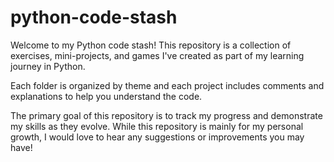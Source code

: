 # python-code-stash
Welcome to my Python code stash! This repository is a collection of exercises, mini-projects, and games I've created as part of my learning journey in Python.

Each folder is organized by theme and each project includes comments and explanations to help you understand the code.

The primary goal of this repository is to track my progress and demonstrate my skills as they evolve. While this repository is mainly for my personal growth, I would love to hear any suggestions or improvements you may have!
